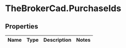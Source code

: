 # TheBrokerCad.PurchaseIds

## Properties
Name | Type | Description | Notes
------------ | ------------- | ------------- | -------------


